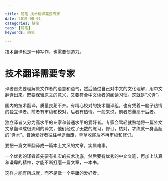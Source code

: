 ```yaml
---

title: 随笔-技术翻译需要专家
date: 2019-08-01
categories: 随笔
tags: [随笔]
keywords: 随笔

---
```




技术翻译也是一种写作，也需要创造力。

<!--more-->

# 技术翻译需要专家

译者首先要理解原文作者的语意和语气，然后通过自己对中文的文化理解，用中文翻译出来。既要保留原文的意义，又要符合中文读者的阅读习惯。这就是“义译”。

国内的技术翻译，质量良莠不齐。有精心校对的技术翻译组，也有凭着一脑子热情的独立译者。前者有审稿和校对，后者有热情。一般来说，前者质量高于后者。

独立译者又分为高水平的专家和普通水平的爱好者。专家会驾轻就熟地将一篇外文文章翻译成很流利的译文，他们经过了无数的练习，修订，核对，才练就一身高超的“译术”。普通爱好者往往半途而废，草草收尾后不再审稿和修订。

要把一篇文章翻译成一篇本土文风的文章，实属难事。

一个优秀的译者首先要有扎实的技术功底，然后要有优秀的中文文笔，再加上认真和谦卑的精神，才能不断打磨一篇文章，一本书。

这样才能有所成就，而不是做一个平庸的爱好者。
<!--stackedit_data:
eyJoaXN0b3J5IjpbLTE4NjU2NDM0NTgsLTE3MzYzNzA4NDJdfQ
==
-->